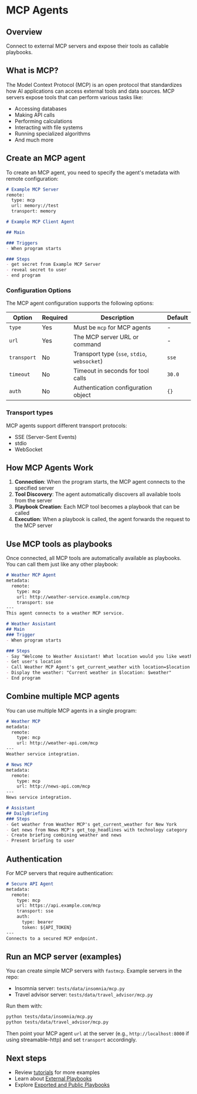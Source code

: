 # MCP Agents

## Overview

Connect to external MCP servers and expose their tools as callable playbooks.

## What is MCP?

The Model Context Protocol (MCP) is an open protocol that standardizes how AI applications can access external tools and data sources. MCP servers expose tools that can perform various tasks like:

- Accessing databases
- Making API calls
- Performing calculations
- Interacting with file systems
- Running specialized algorithms
- And much more

## Create an MCP agent

To create an MCP agent, you need to specify the agent's metadata with remote configuration:

```md
# Example MCP Server
remote:
  type: mcp
  url: memory://test
  transport: memory

# Example MCP Client Agent

## Main

### Triggers
- When program starts

### Steps
- get secret from Example MCP Server
- reveal secret to user
- end program
```

### Configuration Options

The MCP agent configuration supports the following options:

| Option | Required | Description | Default |
|--------|----------|-------------|---------|
| `type` | Yes | Must be `mcp` for MCP agents | - |
| `url` | Yes | The MCP server URL or command | - |
| `transport` | No | Transport type (`sse`, `stdio`, `websocket`) | `sse` |
| `timeout` | No | Timeout in seconds for tool calls | `30.0` |
| `auth` | No | Authentication configuration object | `{}` |

### Transport types

MCP agents support different transport protocols:

- SSE (Server-Sent Events)
- stdio
- WebSocket

## How MCP Agents Work

1. **Connection**: When the program starts, the MCP agent connects to the specified server
2. **Tool Discovery**: The agent automatically discovers all available tools from the server
3. **Playbook Creation**: Each MCP tool becomes a playbook that can be called
4. **Execution**: When a playbook is called, the agent forwards the request to the MCP server

## Use MCP tools as playbooks

Once connected, all MCP tools are automatically available as playbooks. You can call them just like any other playbook:

```md
# Weather MCP Agent
metadata:
  remote:
    type: mcp
    url: http://weather-service.example.com/mcp
    transport: sse
---
This agent connects to a weather MCP service.

# Weather Assistant
## Main
### Trigger
- When program starts

### Steps
- Say "Welcome to Weather Assistant! What location would you like weather for?"
- Get user's location
- Call Weather MCP Agent's get_current_weather with location=$location
- Display the weather: "Current weather in $location: $weather"
- End program
```

## Combine multiple MCP agents

You can use multiple MCP agents in a single program:

```md
# Weather MCP
metadata:
  remote:
    type: mcp
    url: http://weather-api.com/mcp
---
Weather service integration.

# News MCP
metadata:
  remote:
    type: mcp
    url: http://news-api.com/mcp
---
News service integration.

# Assistant
## DailyBriefing
### Steps
- Get weather from Weather MCP's get_current_weather for New York
- Get news from News MCP's get_top_headlines with technology category
- Create briefing combining weather and news
- Present briefing to user
```

## Authentication

For MCP servers that require authentication:

```md
# Secure API Agent
metadata:
  remote:
    type: mcp
    url: https://api.example.com/mcp
    transport: sse
    auth:
      type: bearer
      token: ${API_TOKEN}
---
Connects to a secured MCP endpoint.
```

## Run an MCP server (examples)

You can create simple MCP servers with `fastmcp`. Example servers in the repo:

- Insomnia server: `tests/data/insomnia/mcp.py`
- Travel advisor server: `tests/data/travel_advisor/mcp.py`

Run them with:

```bash
python tests/data/insomnia/mcp.py
python tests/data/travel_advisor/mcp.py
```

Then point your MCP agent `url` at the server (e.g., `http://localhost:8000` if using streamable-http) and set `transport` accordingly.

## Next steps

- Review [tutorials](../tutorials/index.md) for more examples
 - Learn about [External Playbooks](../playbook-types/external-playbooks.md)
 - Explore [Exported and Public Playbooks](exported-and-public-playbooks.md)